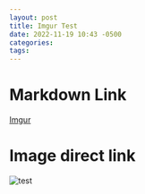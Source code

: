 ```yaml
---
layout: post
title: Imgur Test
date: 2022-11-19 10:43 -0500
categories: 
tags: 
---
```


# Markdown Link
[Imgur](https://i.imgur.com/RvOBsOl.png)

# Image direct link
![test](https://i.imgur.com/RvOBsOl.png)